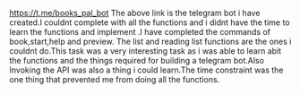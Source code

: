 https://t.me/books_pal_bot
The above link is the telegram bot i have created.I couldnt complete with all the functions and i didnt have the time to learn the functions and implement .I have completed the commands of book,start,help and preview. The list and reading list functions are the ones i couldnt do.This task was a very interesting task as i was able to learn abit the functions and the things required for building a telegram bot.Also Invoking the API was also a thing i could learn.The time constraint was the one thing that prevented me from doing all the functions.
